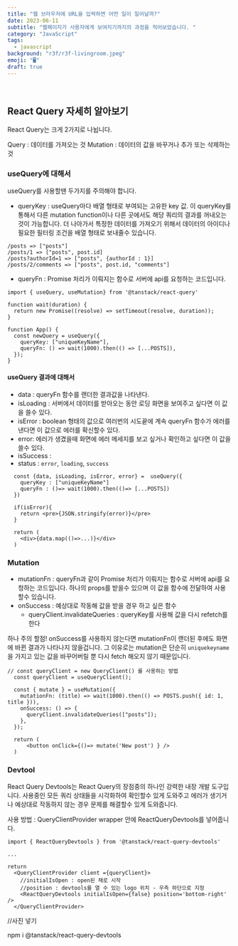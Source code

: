 ```yaml
---
title: "웹 브라우저에 URL을 입력하면 어떤 일이 일어날까?"
date: 2023-06-11
subtitle: "웹페이지가 사용자에게 보여지기까지의 과정을 적어보았습니다. "
category: "JavaScript"
tags:
  - javascript
background: "r3f/r3f-livingroom.jpeg"
emoji: "🖥️"
draft: true
---
```


</br>

## React Query 자세히 알아보기

React Query는 크게 2가지로 나뉩니다.

Query : 데이터를 가져오는 것
Mutation : 데이터의 값을 바꾸거나 추가 또는 삭제하는것

### useQuery에 대해서

useQuery를 사용할땐 두가지를 주의해야 합니다.

- queryKey : useQuery마다 배열 형태로 부여되는 고유한 key 값. 이 queryKey를 통해서 다른 mutation function이나 다른 곳에서도 해당 쿼리의 결과를 꺼내오는것이 가능합니다. 더 나아가서 특정한 데이터를 가져오기 위해서 데이터의 아이디나 필요한 필터링 조건을 배열 형태로 보내줄수 있습니다.

```
/posts => ["posts"]
/posts/1 => ["posts", post.id]
/posts?authorId=1 => ["posts", {authorId : 1}]
/posts/2/comments => ["posts", post.id, "comments"]
```

- queryFn : Promise 처리가 이뤄지는 함수로 서버에 api를 요청하는 코드입니다.

```
import { useQuery, useMutation} from '@tanstack/react-query'

function wait(duration) {
  return new Promise((resolve) => setTimeout(resolve, duration));
}

function App() {
  const newQuery = useQuery({
    queryKey: ["uniqueKeyName"],
    queryFn: () => wait(1000).then(() => [...POSTS]),
  });
}

```

#### useQuery 결과에 대해서

- data : queryFn 함수를 랜더한 결과값을 나타낸다.
- isLoading : 서버에서 데이터를 받아오는 동안 로딩 화면을 보여주고 싶다면 이 값을 쓸수 있다.
- isError : boolean 형태의 값으로 여러번의 시도끝에 계속 queryFn 함수가 에러를 낸다면 이 값으로 에러를 확신할수 있다.
- error: 에러가 생겼을때 화면에 에러 메세지를 보고 싶거나 확인하고 싶다면 이 값을 쓸수 있다.
- isSuccess :
- status : `error`, `loading`, `success`

```
  const {data, isLoading, isError, error} =  useQuery({
    queryKey : ["uniqueKeyName"]
    queryFn : ()=> wait(1000).then(()=> [...POSTS])
  })

  if(isError){
    return <pre>{JSON.stringify(error)}</pre>
  }

  return (
    <div>{data.map(()=>...)}</div>
  )

```

### Mutation

- mutationFn : queryFn과 같이 Promise 처리가 이뤄지는 함수로 서버에 api를 요청하는 코드입니다. 하나의 props를 받을수 있으며 이 값을 함수에 전달하여 사용할수 있습니다.
- onSuccess : 예상대로 작동해 값을 받을 경우 하고 싶은 함수
  - queryClient.invalidateQueries : queryKey를 사용해 값을 다시 refetch를 한다

하나 주의 할점!
onSuccess를 사용하지 않는다면 mutationFn이 랜더된 후에도 화면에 바뀐 결과가 나타나지 않을겁니다. 그 이유로는 mutation은 단순히 `uniquekeyname`을 가지고 있는 값을 바꾸어버릴 뿐 다시 fetch 해오지 않기 때문입니다.

```
// const queryClient = new QueryClient() 를 사용하는 방법
  const queryClient = useQueryClient();

  const { mutate } = useMutation({
    mutationFn: (title) => wait(1000).then(() => POSTS.push({ id: 1, title })),
    onSuccess: () => {
      queryClient.invalidateQueries(["posts"]);
    },
  });

  return (
      <button onClick={()=> mutate('New post') } />
  )
```

### Devtool

React Query Devtools는 React Query의 장점중의 하나인 강력한 내장 개발 도구입니다.
사용중인 모든 쿼리 상태들을 시각화하여 확인할수 있게 도와주고 에러가 생기거나 예상대로 작동하지 않는 경우 문제를 해결할수 있게 도와줍니다.

사용 방법 : QueryClientProvider wrapper 안에 ReactQueryDevtools를 넣어줍니다.

```
import { ReactQueryDevtools } from '@tanstack/react-query-devtools'

...

return
  <QueryClientProvider client ={queryClient}>
    //initialIsOpen : open된 채로 시작
    //position : devtools를 열 수 있는 logo 위치 - 우측 하단으로 지정
    <ReactQueryDevtools initialIsOpen={false} position='bottom-right' />
  </QueryClientProvider>
```

//사진 넣기

npm i @tanstack/react-query-devtools
